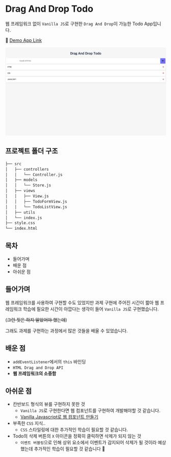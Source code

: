 # Drag And Drop Todo

웹 프레임워크 없이 `Vanilla JS`로 구현한 `Drag And Drop`이 가능한 Todo App입니다.

🚀 [Demo App Link](https://2wndrhs.github.io/drag-and-drop-todo/)

![](./img//demo.png)

## 프로젝트 폴더 구조

```bash
├── src
│   ├── controllers
│   │   └── Controller.js
│   ├── models
│   │   └── Store.js
│   ├── views
│   │   ├── View.js
│   │   ├── TodoFormView.js
│   │   └── TodoListView.js
│   ├── utils
│   └── index.js
├── style.css
└── index.html
```

## 목차

- 들어가며
- 배운 점
- 아쉬운 점

## 들어가며

웹 프레임워크를 사용하여 구현할 수도 있었지만 과제 구현에 주어진 시간이 짧아 웹 프레임워크 학습에 필요한 시간이 아깝다는 생각이 들어 `Vanilla JS`로 구현했습니다.

(~~그런 짓은 하지 말았어야 했는데~~)

그래도 과제를 구현하는 과정에서 많은 것들을 배울 수 있었습니다.

## 배운 점

- `addEventListener`에서의 `this` 바인딩
- `HTML Drag and Drop API`
- **웹 프레임워크의 소중함**

## 아쉬운 점

- 칸반보드 형식의 뷰를 구현하지 못한 것
  - `Vanilla JS`로 구현한다면 웹 컴포넌트를 구현하여 개발해야할 것 같습니다.
  - [Vanilla Javascript로 웹 컴포넌트 만들기](https://junilhwang.github.io/TIL/Javascript/Design/Vanilla-JS-Component/)
- 부족한 `CSS` 지식..
  - `CSS` 스타일링에 대한 추가적인 학습이 필요할 것 같습니다.
- Todo의 삭제 버튼의 `X` 아이콘을 정확히 클릭하면 삭제가 되지 않는 것
  - `이벤트 버블링`으로 인해 상위 요소에서 이벤트가 감지되어 삭제가 될 것이라 예상했는데 추가적인 학습이 필요할 것 같습니다 🥲
